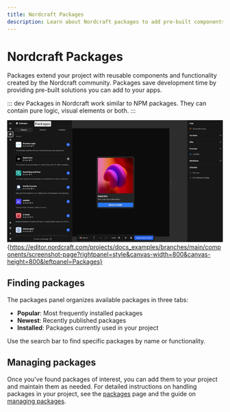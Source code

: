```yaml
---
title: Nordcraft Packages
description: Learn about Nordcraft packages to add pre-built components and functionality to your projects, and how to browse popular, new and installed extensions.
---
```


# Nordcraft Packages

Packages extend your project with reusable components and functionality created by the Nordcraft community. Packages save development time by providing pre-built solutions you can add to your apps.

::: dev
Packages in Nordcraft work similar to NPM packages. They can contain pure logic, visual elements or both.
:::

![The Nordcraft editor showing the packages sidebar open, showing a list of available packages below a search input field. Each package in the list shows an image, title, author, description, number of likes and an install button.|16/9](packages.webp "Packages"){https://editor.nordcraft.com/projects/docs_examples/branches/main/components/screenshot-page?rightpanel=style&canvas-width=800&canvas-height=800&leftpanel=Packages}

## Finding packages

The packages panel organizes available packages in three tabs:

- **Popular**: Most frequently installed packages
- **Newest**: Recently published packages
- **Installed**: Packages currently used in your project

Use the search bar to find specific packages by name or functionality.

## Managing packages

Once you've found packages of interest, you can add them to your project and maintain them as needed. For detailed instructions on handling packages in your project, see the [packages](/packages/overview) page and the guide on [managing packages](/packages/managing-packages).
